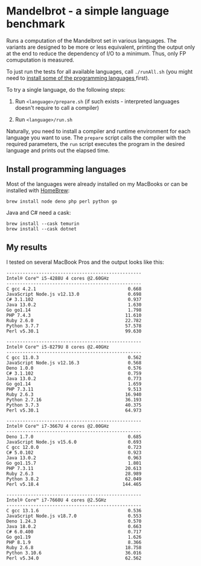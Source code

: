 # Mandelbrot - a simple language benchmark

Runs a computation of the Mandelbrot set in various languages. The variants are designed to be more or less equivalent, printing the output only at the end to reduce the dependency of I/O to a minimum. Thus, only FP comuputation is measured.

To just run the tests for all available languages, call `./runAll.sh` (you might need to [install some of the programming languages ](#install-programming-languages) first).

To try a single language, do the following steps:

1. Run `<language>/prepare.sh` (if such exists - interpreted languages doesn't require to call a compiler)

2. Run `<language>/run.sh`

Naturally, you need to install a compiler and runtime environment for each language you want to use. The `prepare` script calls the compiler with the required parameters, the `run` script executes the program in the desired language and prints out the elapsed time.

## Install programming languages

Most of the languages were already installed on my MacBooks or can be installed with [HomeBrew](https://brew.sh):

    brew install node deno php perl python go

Java and C# need a cask:

    brew install --cask temurin
    brew install --cask dotnet

## My results

I tested on several MacBook Pros and the output looks like this:

```text
--------------------------------------------------
Intel® Core™ i5-4288U 4 cores @2.60GHz
--------------------------------------------------
C gcc 4.2.1                                  0.668
JavaScript Node.js v12.13.0                  0.698
C# 3.1.102                                   0.937
Java 13.0.2                                  1.630
Go go1.14                                    1.798
PHP 7.4.3                                   11.610
Ruby 2.6.0                                  22.782
Python 3.7.7                                57.578
Perl v5.30.1                                99.630
```

```text
--------------------------------------------------
Intel® Core™ i5-8279U 8 cores @2.40GHz
--------------------------------------------------
C gcc 11.0.3                                 0.562
JavaScript Node.js v12.16.3                  0.568
Deno 1.0.0                                   0.576
C# 3.1.102                                   0.759
Java 13.0.2                                  0.773
Go go1.14                                    1.659
PHP 7.3.11                                   9.513
Ruby 2.6.3                                  16.940
Python 2.7.16                               36.193
Python 3.7.3                                40.375
Perl v5.30.1                                64.973
```

```text
--------------------------------------------------
Intel® Core™ i7-3667U 4 cores @2.00GHz
--------------------------------------------------
Deno 1.7.0                                   0.685
JavaScript Node.js v15.6.0                   0.693
C gcc 12.0.0                                 0.723
C# 5.0.102                                   0.923
Java 13.0.2                                  0.963
Go go1.15.7                                  1.801
PHP 7.3.11                                  20.613
Ruby 2.6.3                                  28.989
Python 3.8.2                                62.049
Perl v5.18.4                               144.465
```

```text
--------------------------------------------------
Intel® Core™ i7-7660U 4 cores @2.5GHz
--------------------------------------------------
C gcc 13.1.6                                 0.536
JavaScript Node.js v18.7.0                   0.553
Deno 1.24.3                                  0.570
Java 18.0.2                                  0.663
C# 6.0.400                                   0.717
Go go1.19                                    1.626
PHP 8.1.9                                    8.366
Ruby 2.6.8                                  18.758
Python 3.10.6                               36.016
Perl v5.34.0                                62.562
```
